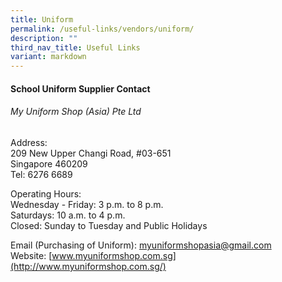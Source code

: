 ```yaml
---
title: Uniform
permalink: /useful-links/vendors/uniform/
description: ""
third_nav_title: Useful Links
variant: markdown
---
```

#### School Uniform Supplier Contact
###### My Uniform Shop (Asia) Pte Ltd

Address:&nbsp;  
209 New Upper Changi Road, #03-651<br>
Singapore 460209<br>
Tel: 6276 6689

Operating Hours:<br>
Wednesday - Friday: 3 p.m. to 8 p.m.<br>
Saturdays: 10 a.m. to 4 p.m.<br>
Closed: Sunday to Tuesday and Public Holidays&nbsp;<br>

Email (Purchasing of Uniform):&nbsp;[myuniformshopasia@gmail.com](mailto:myuniformshopasia@gmail.com)<br>
Website:&nbsp;[www.myuniformshop.com.sg](http://www.myuniformshop.com.sg/)